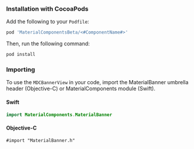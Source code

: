 ### Installation with CocoaPods

Add the following to your `Podfile`:

```bash
pod 'MaterialComponentsBeta/<#ComponentName#>'
```
<!--{: .code-renderer.code-renderer--install }-->

Then, run the following command:

```bash
pod install
```

### Importing

To use the `MDCBannerView` in your code, import the MaterialBanner umbrella header (Objective-C) or MaterialComponents module (Swift).

<!--<div class="material-code-render" markdown="1">-->
#### Swift

```swift
import MaterialComponents.MaterialBanner
```

#### Objective-C

```objc
#import "MaterialBanner.h"
```

<!--</div>-->


